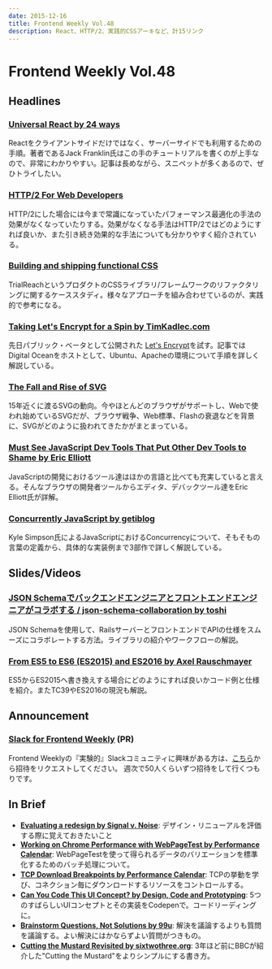 ```yaml
---
date: 2015-12-16
title: Frontend Weekly Vol.48
description: React、HTTP/2、実践的CSSアーキなど、計15リンク
---
```


# Frontend Weekly Vol.48

## Headlines

### [Universal React by 24 ways](https://24ways.org/2015/universal-react/)

Reactをクライアントサイドだけではなく、サーバーサイドでも利用するための手順。著者であるJack Franklin氏はこの手のチュートリアルを書くのが上手なので、非常にわかりやすい。記事は長めながら、スニペットが多くあるので、ぜひトライしたい。

### [HTTP/2 For Web Developers](https://blog.cloudflare.com/http-2-for-web-developers/)

HTTP/2にした場合には今まで常識になっていたパフォーマンス最適化の手法の効果がなくなっていたりする。効果がなくなる手法はHTTP/2ではどのようにすれば良いか、また引き続き効果的な手法についても分かりやすく紹介されている。

### [Building and shipping functional CSS](https://blog.colepeters.com/building-and-shipping-functional-css/)

TrialReachというプロダクトのCSSライブラリ/フレームワークのリファクタリングに関するケーススタディ。様々なアプローチを組み合わせているのが、実践的で参考になる。

### [Taking Let's Encrypt for a Spin by TimKadlec.com](https://timkadlec.com/2015/12/taking-lets-encrypt-for-a-spin/)

先日パブリック・ベータとして公開された [Let's Encrypt](https://letsencrypt.org/)を試す。記事ではDigital Oceanをホストとして、Ubuntu、Apacheの環境について手順を詳しく解説している。

### [The Fall and Rise of SVG](http://blog.siliconpublishing.com/2015/12/the-fall-and-rise-of-svg/)

15年近くに渡るSVGの動向。今やほとんどのブラウザがサポートし、Webで使われ始めているSVGだが、ブラウザ戦争、Web標準、Flashの衰退などを背景に、SVGがどのように扱われてきたかがまとまっている。

### [Must See JavaScript Dev Tools That Put Other Dev Tools to Shame by Eric Elliott](https://medium.com/javascript-scene/must-see-javascript-dev-tools-that-put-other-dev-tools-to-shame-aca6d3e3d925#.uzrlxzlh9)

JavaScriptの開発におけるツール達はほかの言語と比べても充実していると言える。そんなブラウザの開発者ツールからエディタ、デバックツール達をEric Elliott氏が詳解。

### [Concurrently JavaScript by getiblog](http://blog.getify.com/concurrently-javascript-1/)

Kyle Simpson氏によるJavaScriptにおけるConcurrencyについて、そもそもの言葉の定義から、具体的な実装例まで3部作で詳しく解説している。

## Slides/Videos

### [JSON Schemaでバックエンドエンジニアとフロントエンドエンジニアがコラボする / json-schema-collaboration by toshi](https://speakerdeck.com/toshimaru/json-schema-collaboration)

JSON Schemaを使用して、RailsサーバーとフロントエンドでAPIの仕様をスムーズにコラボレートする方法。ライブラリの紹介やワークフローの解説。

### [From ES5 to ES6 (ES2015) and ES2016 by Axel Rauschmayer](https://speakerdeck.com/rauschma/from-es5-to-es6-es2015-and-es2016)

ES5からES2015へ書き換えする場合にどのようにすれば良いかコード例と仕様を紹介。またTC39やES2016の現況も解説。

## Announcement

### [Slack for Frontend Weekly](https://studiomohawk.typeform.com/to/Kj8Gaj) (PR)

Frontend Weeklyの『実験的』Slackコミュニティに興味がある方は、[こちら](https://studiomohawk.typeform.com/to/Kj8Gaj)から招待をリクエストしてください。 週次で50人くらいずつ招待をして行くつもりです。

## In Brief

- [**Evaluating a redesign by Signal v. Noise**](https://m.signalvnoise.com/evaluating-a-redesign-71e4344dd265#.ktpktwwm5): デザイン・リニューアルを評価する際に覚えておきたいこと
- [**Working on Chrome Performance with WebPageTest by Performance Calendar**](http://calendar.perfplanet.com/2015/working-on-chrome-performance-with-webpagetest/): WebPageTestを使って得られるデータのバリエーションを標準化するためのバッチ処理について。
- [**TCP Download Breakpoints by Performance Calendar**](http://calendar.perfplanet.com/2015/tcp-download-breakpoints/): TCPの挙動を学び、コネクション毎にダウンロードするリソースをコントロールする。
- [**Can You Code This UI Concept? by Design, Code and Prototyping**](https://stories.uplabs.io/can-you-code-this-design-concept-efe0132b9744#.aljk2stn7): 5つのすばらしいUIコンセプトとその実装をCodepenで。コードリーディングに。
- [**Brainstorm Questions, Not Solutions by 99u**](http://99u.com/articles/52335/brainstorm-questions-not-solutions): 解決を議論するよりも質問を議論する。よい解決にはかならずよい質問がつきもの。
- [**Cutting the Mustard Revisited by sixtwothree.org**](http://sixtwothree.org/posts/cutting-the-mustard-revisited): 3年ほど前にBBCが紹介した"Cutting the Mustard"をよりシンプルにする書き方。
